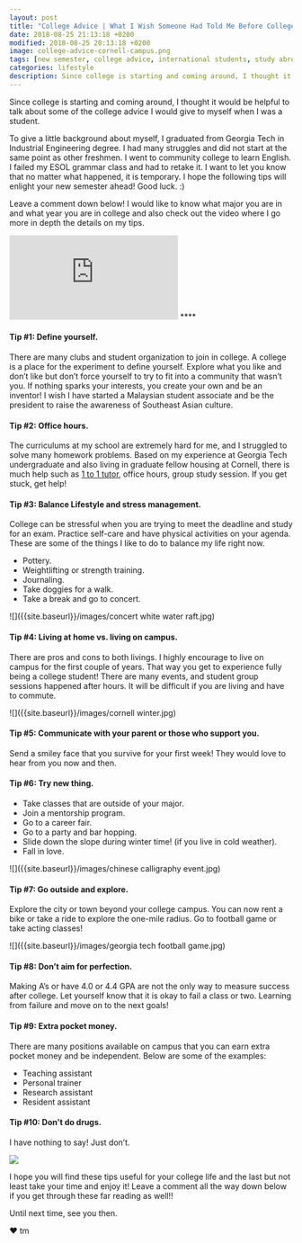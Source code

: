 ```yaml
---
layout: post
title: "College Advice | What I Wish Someone Had Told Me Before College."
date: 2018-08-25 21:13:18 +0200
modified: 2018-08-25 20:13:18 +0200
image: college-advice-cornell-campus.png
tags: [new semester, college advice, international students, study abroad, study in the United States, fall semester, Georgia Tech, Cornell University, campus life]
categories: lifestyle
description: Since college is starting and coming around, I thought it would be helpful to talk about some of the college advice I would give to myself when I was a student.
---
```

Since college is starting and coming around, I thought it would be helpful to talk about some of the college advice I would give to myself when I was a student.

To give a little background about myself, I graduated from Georgia Tech in Industrial Engineering degree. I had many struggles and did not start at the same point as other freshmen. I went to community college to learn English. I failed my ESOL grammar class and had to retake it. I want to let you know that no matter what happened, it is temporary. I hope the following tips will enlight your new semester ahead! Good luck. :) 

Leave a comment down below! I would like to know what major you are in and what year you are in college and also check out the video where I go more in depth the details on my tips.

<iframe src="https://youtu.be/IDj8MWHElgk" frameborder="0" allowfullscreen></iframe>
****

#### Tip #1: Define yourself. 

There are many clubs and student organization to join in college. A college is a place for the experiment to define yourself. Explore what you like and don’t like but don’t force yourself to try to fit into a community that wasn’t you. If nothing sparks your interests, you create your own and be an inventor! I wish I have started a Malaysian student associate and be the president to raise the awareness of Southeast Asian culture.   

#### Tip #2: Office hours. 

The curriculums at my school are extremely hard for me, and I struggled to solve many homework problems. Based on my experience at Georgia Tech undergraduate and also living in graduate fellow housing at Cornell, there is much help such as [1 to 1 tutor][tutor], office hours, group study session. If you get stuck, get help!  

#### Tip #3: Balance Lifestyle and stress management. 

College can be stressful when you are trying to meet the deadline and study for an exam. Practice self-care and have physical activities on your agenda. These are some of the things I like to do to balance my life right now.

* Pottery.
* Weightlifting or strength training. 
* Journaling.
* Take doggies for a walk.
* Take a break and go to concert.

![]({{site.baseurl}}/images/concert white water raft.jpg)

#### Tip #4: Living at home vs. living on campus.

There are pros and cons to both livings. I highly encourage to live on campus for the first couple of years. That way you get to experience fully being a college student! There are many events, and student group sessions happened after hours. It will be difficult if you are living and have to commute. 

![]({{site.baseurl}}/images/cornell winter.jpg)

#### Tip #5: Communicate with your parent or those who support you. 

Send a smiley face that you survive for your first week! They would love to hear from you now and then. 

#### Tip #6: Try new thing.

* Take classes that are outside of your major. 
* Join a mentorship program. 
* Go to a career fair. 
* Go to a party and bar hopping.
* Slide down the slope during winter time! (if you live in cold weather).
* Fall in love. 

![]({{site.baseurl}}/images/chinese calligraphy event.jpg)

#### Tip #7: Go outside and explore.

Explore the city or town beyond your college campus. You can now rent a bike or take a ride to explore the one-mile radius. Go to football game or take acting classes!

![]({{site.baseurl}}/images/georgia tech football game.jpg)

#### Tip #8: Don’t aim for perfection. 

Making A’s or have 4.0 or 4.4 GPA are not the only way to measure success after college. Let yourself know that it is okay to fail a class or two. Learning from failure and move on to the next goals!

#### Tip #9: Extra pocket money.

There are many positions available on campus that you can earn extra pocket money and be independent. Below are some of the examples: 

* Teaching assistant
* Personal trainer
* Research assistant 
* Resident assistant
 
#### Tip #10: Don't do drugs. 
 
I have nothing to say! Just don’t.

![]({{site.baseurl}}/images/halloween.jpg)


[tutor]: http://success.gatech.edu/1-1-tutoring


I hope you will find these tips useful for your college life and the last but not least take your time and enjoy it! Leave a comment all the way down below if you get through these far reading as well!!

Until next time, see you then.

❤ tm

